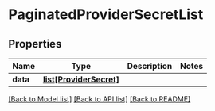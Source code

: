 # PaginatedProviderSecretList

## Properties
Name | Type | Description | Notes
------------ | ------------- | ------------- | -------------
**data** | [**list[ProviderSecret]**](ProviderSecret.md) |  | 

[[Back to Model list]](../README.md#documentation-for-models) [[Back to API list]](../README.md#documentation-for-api-endpoints) [[Back to README]](../README.md)


